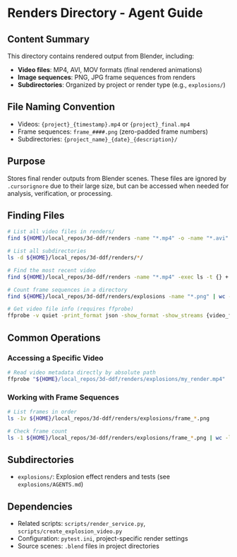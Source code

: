 # Renders Directory - Agent Guide

## Content Summary
This directory contains rendered output from Blender, including:
- **Video files**: MP4, AVI, MOV formats (final rendered animations)
- **Image sequences**: PNG, JPG frame sequences from renders
- **Subdirectories**: Organized by project or render type (e.g., `explosions/`)

## File Naming Convention
- Videos: `{project}_{timestamp}.mp4` or `{project}_final.mp4`
- Frame sequences: `frame_####.png` (zero-padded frame numbers)
- Subdirectories: `{project_name}_{date}_{description}/`

## Purpose
Stores final render outputs from Blender scenes. These files are ignored by `.cursorignore` due to their large size, but can be accessed when needed for analysis, verification, or processing.

## Finding Files

```bash
# List all video files in renders/
find ${HOME}/local_repos/3d-ddf/renders -name "*.mp4" -o -name "*.avi" -o -name "*.mov"

# List all subdirectories
ls -d ${HOME}/local_repos/3d-ddf/renders/*/

# Find the most recent video
find ${HOME}/local_repos/3d-ddf/renders -name "*.mp4" -exec ls -t {} + | head -1

# Count frame sequences in a directory
find ${HOME}/local_repos/3d-ddf/renders/explosions -name "*.png" | wc -l

# Get video file info (requires ffprobe)
ffprobe -v quiet -print_format json -show_format -show_streams {video_file}
```

## Common Operations

### Accessing a Specific Video
```bash
# Read video metadata directly by absolute path
ffprobe "${HOME}/local_repos/3d-ddf/renders/explosions/my_render.mp4"
```

### Working with Frame Sequences
```bash
# List frames in order
ls -1v ${HOME}/local_repos/3d-ddf/renders/explosions/frame_*.png

# Check frame count
ls -1 ${HOME}/local_repos/3d-ddf/renders/explosions/frame_*.png | wc -l
```

## Subdirectories
- `explosions/`: Explosion effect renders and tests (see `explosions/AGENTS.md`)

## Dependencies
- Related scripts: `scripts/render_service.py`, `scripts/create_explosion_video.py`
- Configuration: `pytest.ini`, project-specific render settings
- Source scenes: `.blend` files in project directories
